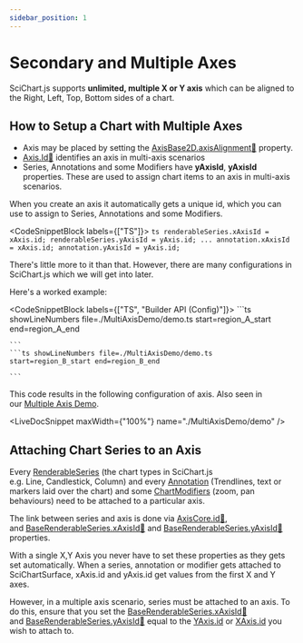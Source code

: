 ```yaml
---
sidebar_position: 1
---
```


# Secondary and Multiple Axes

SciChart.js supports **unlimited, multiple X or Y axis** which can be aligned to the Right, Left, Top, Bottom sides of a chart.

<ChartFromSciChartDemo src="https://scichart.com/demo/iframe/javascript-chart-with-multiple-x-axis" title="Multiple X Axes" description="" />

How to Setup a Chart with Multiple Axes
---------------------------------------

*   Axis may be placed by setting the [AxisBase2D.axisAlignment:blue_book:](https://www.scichart.com/documentation/js/current/typedoc/classes/axisbase2d.html#axisalignment) property.
*   [Axis.Id:blue_book:](https://www.scichart.com/documentation/js/current/typedoc/classes/axiscore.html#id) identifies an axis in multi-axis scenarios
*   Series, Annotations and some Modifiers have **yAxisId**, **yAxisId** properties. These are used to assign chart items to an axis in multi-axis scenarios.

When you create an axis it automatically gets a unique id, which you can use to assign to Series, Annotations and some Modifiers.

<CodeSnippetBlock labels={["TS"]}>
    ```ts
    renderableSeries.xAxisId = xAxis.id;
    renderableSeries.yAxisId = yAxis.id;
    ...
    annotation.xAxisId = xAxis.id;
    annotation.yAxisId = yAxis.id;
    ```

</CodeSnippetBlock>

There's little more to it than that. However, there are many configurations in SciChart.js which we will get into later.


Here's a worked example:

<CodeSnippetBlock labels={["TS", "Builder API (Config)"]}>
    ```ts showLineNumbers file=./MultiAxisDemo/demo.ts start=region_A_start end=region_A_end

    ```
    ```ts showLineNumbers file=./MultiAxisDemo/demo.ts start=region_B_start end=region_B_end

    ```

</CodeSnippetBlock>

This code results in the following configuration of axis. Also seen in our [Multiple Axis Demo](https://scichart.com/demo/javascript-chart-with-multiple-x-axis).


<LiveDocSnippet maxWidth={"100%"} name="./MultiAxisDemo/demo" />

Attaching Chart Series to an Axis 
----------------------------------

Every [RenderableSeries](/2d-charts/chart-types/renderable-series-api-overview) (the chart types in SciChart.js e.g. Line, Candlestick, Column) and every [Annotation](/2d-charts/annotations-api/annotations-api-overview) (Trendlines, text or markers laid over the chart) and some [ChartModifiers](/2d-charts/chart-modifier-api/chart-modifier-api-overview) (zoom, pan behaviours) need to be attached to a particular axis.

The link between series and axis is done via [AxisCore.id:blue_book:](https://www.scichart.com/documentation/js/current/typedoc/classes/axiscore.html#id), and [BaseRenderableSeries.xAxisId:blue_book:](https://www.scichart.com/documentation/js/current/typedoc/classes/baserenderableseries.html#xaxisid) and [BaseRenderableSeries.yAxisId:blue_book:](https://www.scichart.com/documentation/js/current/typedoc/classes/baserenderableseries.html#yaxisid) properties.

With a single X,Y Axis you never have to set these properties as they gets set automatically. When a series, annotation or modifier gets attached to SciChartSurface, xAxis.id and yAxis.id get values from the first X and Y axes.

However, in a multiple axis scenario, series must be attached to an axis. To do this, ensure that you set the [BaseRenderableSeries.xAxisId:blue_book:](https://www.scichart.com/documentation/js/current/typedoc/classes/baserenderableseries.html#xaxisid) and [BaseRenderableSeries.yAxisId:blue_book:](https://www.scichart.com/documentation/js/current/typedoc/classes/baserenderableseries.html#yaxisid) equal to the [YAxis.id](https://scichart.com/documentation/js/current/typedoc/classes/axiscore.html#id) or [XAxis.id](https://scichart.com/documentation/js/current/typedoc/classes/axiscore.html#id) you wish to attach to.
